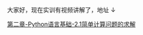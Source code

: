 大家好，现在实训有视频讲解了，地址 ↓

[第二章-Python语言基础-2.1简单计算问题的求解](https://www.bilibili.com/video/BV1uF411b7E3?share_source=copy_web) 

